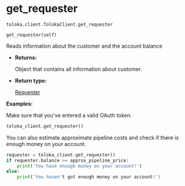 # get_requester
`toloka.client.TolokaClient.get_requester`

```
get_requester(self)
```

Reads information about the customer and the account balance


* **Returns:**

  Object that contains all information about customer.

* **Return type:**

  [Requester](toloka.client.requester.Requester.md)

**Examples:**

Make sure that you've entered a valid OAuth token.

```python
toloka_client.get_requester()
```

You can also estimate approximate pipeline costs and check if there is enough money on your account.

```python
requester = toloka_client.get_requester()
if requester.balance >= approx_pipeline_price:
    print('You have enough money on your account!')
else:
    print('You haven't got enough money on your account!')
```
